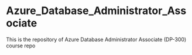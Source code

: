 # Azure_Database_Administrator_Associate
This is the repository of Azure Database Administrator Associate (DP-300) course repo
